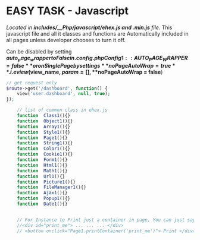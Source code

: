 # EASY TASK - Javascript
_Located in **includes/__Php/javascript/ehex.js and .min.js** file._
This javascript file and all it classes and functions  are Automatically included in all pages unless developer chooses to turn it off.


Can be disabled by setting **$auto_page_wrapper to False in .config.php Config1::AUTO_PAGE_WRAPPER = false** or on Single Page by settings **noPageAutoWrap = true**. 
i.e 
view($view_name, $param = [], **$noPageAutoWrap = false**)
```php
// get request only
$route->get('/dashboard', function() {  
    view('user.dashboard', null, true); 
});
```


```javascript
    // list of common class in ehex.js
    function  Class1(){}
    function  Object1(){}
    function  Array1(){}
    function  Style1(){}
    function  Page1(){}
    function  String1(){}
    function  Color1(){}
    function  Cookie1(){}
    function  Form1(){}
    function  Html1(){}
    function  Math1(){}
    function  Url1(){}
    function  Picture1(){}
    function  FileManager1(){}
    function  Ajax1(){}
    function  Popup1(){}
    function  Date1(){}


    // For Instance to Print just a container in page, You can just say
    //<div id="print_me"> ... ... ... </div>
    // <button onclick="Page1.printContainer('print_me')"> Print </div>
```



